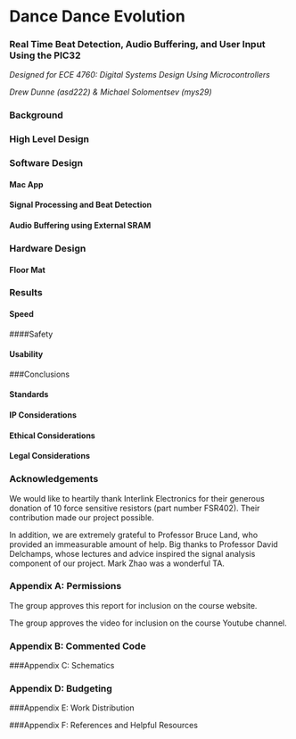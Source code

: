 # Dance Dance Evolution

### Real Time Beat Detection, Audio Buffering, and User Input Using the PIC32

*Designed for ECE 4760: Digital Systems Design Using Microcontrollers*

*Drew Dunne (asd222) & Michael Solomentsev (mys29)*



### Background



### High Level Design



### Software Design

#### Mac App

#### Signal Processing and Beat Detection

#### Audio Buffering using External SRAM



### Hardware Design

#### Floor Mat



### Results

#### Speed

####Safety

#### Usability



###Conclusions

#### Standards

#### IP Considerations

#### Ethical Considerations

#### Legal Considerations



### Acknowledgements

We would like to heartily thank Interlink Electronics for their generous donation of 10 force sensitive resistors (part number FSR402). Their contribution made our project possible.

In addition, we are extremely grateful to Professor Bruce Land, who provided an immeasurable amount of help. Big thanks to Professor David Delchamps, whose lectures and advice inspired the signal analysis component of our project. Mark Zhao was a wonderful TA.



### Appendix A: Permissions

The group approves this report for inclusion on the course website.

The group approves the video for inclusion on the course Youtube channel.



### Appendix B: Commented Code

###Appendix C: Schematics

### Appendix D: Budgeting

###Appendix E: Work Distribution

###Appendix F: References and Helpful Resources